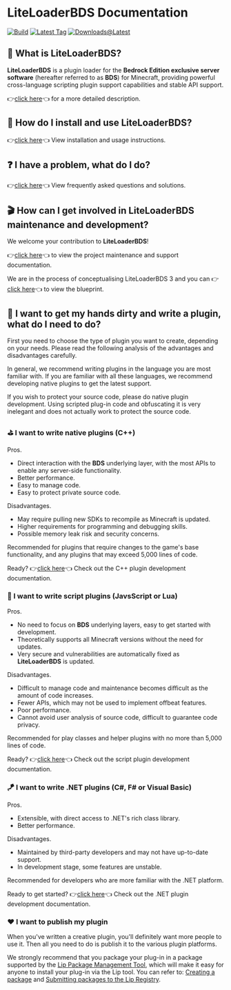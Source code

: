 # LiteLoaderBDS Documentation

[![Build](https://img.shields.io/github/actions/workflow/status/LiteLDev/LiteLoaderBDS/cmake_repo.yml?style=for-the-badge)](https://github.com/LiteLDev/LiteLoader/actions)
[![Latest Tag](https://img.shields.io/github/v/tag/LiteLDev/LiteLoaderBDS?label=LATEST%20TAG&style=for-the-badge)](https://github.com/LiteLDev/LiteLoaderBDS/releases/latest)
[![Downloads@Latest](https://img.shields.io/github/downloads/LiteLDev/LiteLoaderbds/latest/total?style=for-the-badge)](https://github.com/LiteLDev/LiteLoaderBDS/releases/latest)

## 🎨 What is LiteLoaderBDS?

**LiteLoaderBDS** is a plugin loader for the **Bedrock Edition exclusive server software** (hereafter referred to as **BDS**) for Minecraft, providing powerful cross-language scripting plugin support capabilities and stable API support.

👉[click here](https://github.com/LiteLDev/LiteLoaderBDS/blob/main/README_zh-cn.md)👈 for a more detailed description.

## 🔨 How do I install and use LiteLoaderBDS?

👉[click here](/Usage.md)👈 View installation and usage instructions.

## ❓ I have a problem, what do I do?

👉[click here](/FAQ.md)👈 View frequently asked questions and solutions.

## 🎬 How can I get involved in LiteLoaderBDS maintenance and development?

We welcome your contribution to **LiteLoaderBDS**!

👉[click here](/Maintenance/)👈 to view the project maintenance and support documentation.

We are in the process of conceptualising LiteLoaderBDS 3 and you can 👉[click here](/Maintenance/Blueprint.md)👈 to view the blueprint.

## 🛴 I want to get my hands dirty and write a plugin, what do I need to do?

First you need to choose the type of plugin you want to create, depending on your needs. Please read the following analysis of the advantages and disadvantages carefully.

In general, we recommend writing plugins in the language you are most familiar with. If you are familiar with all these languages, we recommend developing native plugins to get the latest support.

If you wish to protect your source code, please do native plugin development. Using scripted plug-in code and obfuscating it is very inelegant and does not actually work to protect the source code.

### ⛳ I want to write native plugins (C++)

Pros.
* Direct interaction with the **BDS** underlying layer, with the most APIs to enable any server-side functionality.
* Better performance.
* Easy to manage code.
* Easy to protect private source code.

Disadvantages.
* May require pulling new SDKs to recompile as Minecraft is updated.
* Higher requirements for programming and debugging skills.
* Possible memory leak risk and security concerns.

Recommended for plugins that require changes to the game's base functionality, and any plugins that may exceed 5,000 lines of code.

Ready? 👉[click here](https://cpp.docs.litebds.com/zh-Hans/)👈 Check out the C++ plugin development documentation.

### 🎯 I want to write script plugins (JavsScript or Lua)

Pros.
* No need to focus on **BDS** underlying layers, easy to get started with development.
* Theoretically supports all Minecraft versions without the need for updates.
* Very secure and vulnerabilities are automatically fixed as **LiteLoaderBDS** is updated.

Disadvantages.
* Difficult to manage code and maintenance becomes difficult as the amount of code increases.
* Fewer APIs, which may not be used to implement offbeat features.
* Poor performance.
* Cannot avoid user analysis of source code, difficult to guarantee code privacy.

Recommended for play classes and helper plugins with no more than 5,000 lines of code.

Ready? 👉[click here](/LLSEPluginDevelopment/)👈 Check out the script plugin development documentation.

### 🪁 I want to write .NET plugins (C#, F# or Visual Basic)

Pros.
* Extensible, with direct access to .NET's rich class library.
* Better performance.

Disadvantages.
* Maintained by third-party developers and may not have up-to-date support.
* In development stage, some features are unstable.

Recommended for developers who are more familiar with the .NET platform.

Ready to get started? 👉[click here](/DotNETPluginDevelopment/)👈 Check out the .NET plugin development documentation.

### ❤️ I want to publish my plugin

When you've written a creative plugin, you'll definitely want more people to use it. Then all you need to do is publish it to the various plugin platforms.

We strongly recommend that you package your plug-in in a package supported by the [Lip Package Management Tool](https://lip.docs.litebds.com), which will make it easy for anyone to install your plug-in via the Lip tool. You can refer to: [Creating a package](https://lip.docs.litebds.com/en/#/tutorials/create_a_lip_tooth) and [Submitting packages to the Lip Registry](https://lip.docs.litebds.com/en/#/tutorials/submit_your_tooth_to_lip_registry).
